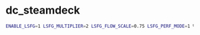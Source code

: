 # dc_steamdeck
```bash
ENABLE_LSFG=1 LSFG_MULTIPLIER=2 LSFG_FLOW_SCALE=0.75 LSFG_PERF_MODE=1 %COMMAND%
```

